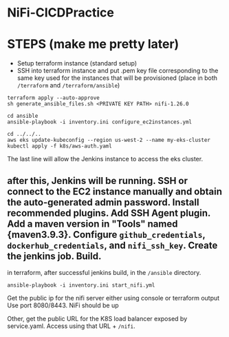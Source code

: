 # NiFi-CICDPractice

# STEPS (make me pretty later)
- Setup terraform instance (standard setup)
- SSH into terraform instance and put .pem key file corresponding to the same key used for the instances that will be provisioned (place in both `/terraform` and `/terraform/ansible`)
```
terraform apply --auto-approve
sh generate_ansible_files.sh <PRIVATE KEY PATH> nifi-1.26.0
```
```
cd ansible
ansible-playbook -i inventory.ini configure_ec2instances.yml
```
```
cd ../../..
aws eks update-kubeconfig --region us-west-2 --name my-eks-cluster
kubectl apply -f k8s/aws-auth.yaml
```
The last line will allow the Jenkins instance to access the eks cluster.


after this, Jenkins will be running. SSH or connect to the EC2 instance manually and obtain the auto-generated admin password. Install recommended plugins. Add SSH Agent plugin. Add a maven version in "Tools" named {maven3.9.3}. Configure `github_credentials`, `dockerhub_credentials`, and `nifi_ssh_key`.
Create the jenkins job. Build.
-------------------------------------------------------------------------------------
in terraform, after successful jenkins build, in the `/ansible` directory.
```
ansible-playbook -i inventory.ini start_nifi.yml
```
Get the public ip for the nifi server either using console or terraform output
Use port 8080/8443.
NiFi should be up

Other, get the public URL for the K8S load balancer exposed by service.yaml. Access using that URL + `/nifi`.
